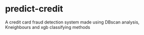 # predict-credit
A credit card fraud detection system made using DBscan analysis, Kneighbours and xgb classifying methods
